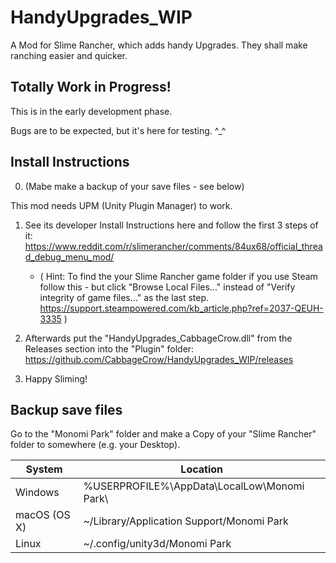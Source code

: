 # HandyUpgrades_WIP
A Mod for Slime Rancher, which adds handy Upgrades. They shall make ranching easier and quicker.

## Totally Work in Progress!
This is in the early development phase.

Bugs are to be expected, but it's here for testing. ^_^

## Install Instructions
0. (Mabe make a backup of your save files - see below)

This mod needs UPM (Unity Plugin Manager) to work.

1. See its developer Install Instructions here and follow the first 3 steps of it:  
   https://www.reddit.com/r/slimerancher/comments/84ux68/official_thread_debug_menu_mod/  
   
   * ( Hint: To find the your Slime Rancher game folder if you use Steam follow this - but click "Browse Local Files..." instead of "Verify integrity of game files..." as the last step.  
   https://support.steampowered.com/kb_article.php?ref=2037-QEUH-3335 )  
   
2. Afterwards put the "HandyUpgrades_CabbageCrow.dll" from the Releases section into the "Plugin" folder:  
   https://github.com/CabbageCrow/HandyUpgrades_WIP/releases
   
3. Happy Sliming!

## Backup save files
Go to the "Monomi Park" folder and make a Copy of your "Slime Rancher" folder to somewhere (e.g. your Desktop).

| System       | Location                                     |
|--------------|----------------------------------------------|
| Windows      | %USERPROFILE%\AppData\LocalLow\Monomi Park\  |
| macOS (OS X) | \~/Library/Application Support/Monomi Park   |
| Linux        | \~/.config/unity3d/Monomi Park               |

